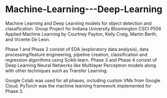 # Machine-Learning---Deep-Learning

Machine Learning and Deep Learning models for object detection and classification.
Group Project for Indiana University Bloomington CSCI P556 Applied Machine Learning by Courtney Payton, Kelly Craig, Martin Berth, and Vicente De Leon.

Phase 1 and Phase 2 consist of EDA (exploratory data analysis), data processing/feature engineering, pipeline creation, classification and regression algorithms using Scikit-learn. Phase 3 and Phase 4 consist of Deep Learning Neural Networks like Multilayer Perceptron models along with other techniques such as Transfer Learning. 

Google Colab was used for all phases, including custom VMs from Google Cloud.
PyTorch was the machine learning framework implemented for Phase 3.
